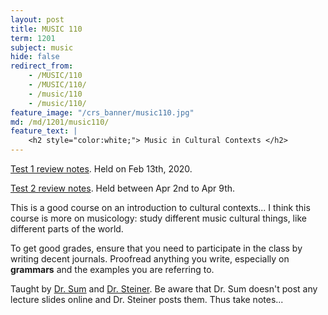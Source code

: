 ```yaml
---
layout: post
title: MUSIC 110
term: 1201
subject: music
hide: false
redirect_from:
    - /MUSIC/110
    - /MUSIC/110/
    - /music/110
    - /music/110/
feature_image: "/crs_banner/music110.jpg"
md: /md/1201/music110/
feature_text: |
    <h2 style="color:white;"> Music in Cultural Contexts </h2>
---
```



[Test 1 review notes](/pdfs/1201/mus110_unit1.pdf). Held on Feb 13th, 2020.

[Test 2 review notes](/pdfs/1201/mus110_test2_review.pdf). Held between Apr 2nd to Apr 9th.

This is a good course on an introduction to cultural contexts... I think this course is more on musicology: study different music cultural things, like different parts of the world.

To get good grades, ensure that you need to participate in the class by writing decent journals. Proofread anything you write, especially on **grammars** and the examples you are referring to.

Taught by [Dr. Sum](https://uwaterloo.ca/grebel/people-profiles/maisie-sum) and [Dr. Steiner](https://uwaterloo.ca/grebel/people-profiles/kate-kennedy-steiner). Be aware that Dr. Sum doesn't post any lecture slides online and Dr. Steiner posts them. Thus take notes...